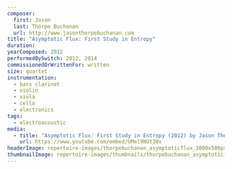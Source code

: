 ```yaml
---
composer:
  first: Jason
  last: Thorpe Buchanan
  url: http://www.jasonthorpebuchanan.com
title: "Asymptotic Flux: First Study in Entropy"
duration:
yearComposed: 2012
performedBySwitch: 2012, 2014
commissionedOrWrittenFor: written
size: quartet
instrumentation:
  - bass clarinet
  - violin
  - viola
  - cello
  - electronics
tags:
  - electroacoustic
media:
  - title: "Asymptotic Flux: First Study in Entropy (2012) by Jason Thorpe Buchanan"
    url: https://www.youtube.com/embed/UMel9NUt30s
headerImage: repertoire-images/thorpebuchanan_asymptoticflux_1000x500px.jpg
thumbnailImage: repertoire-images/thumbnails/thorpebuchanan_asymptoticflux_400x200.jpg
---
```

